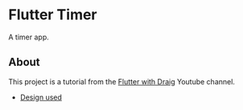 # Flutter Timer

A timer app.

## About

This project is a tutorial from the [Flutter with Draig](https://www.youtube.com/channel/UC1LP9KtNrKnFKEDR2s3t1mQ) Youtube channel.


- [Design used](https://dribbble.com/shots/15521957-Timesheet-Mobile-Timer)
